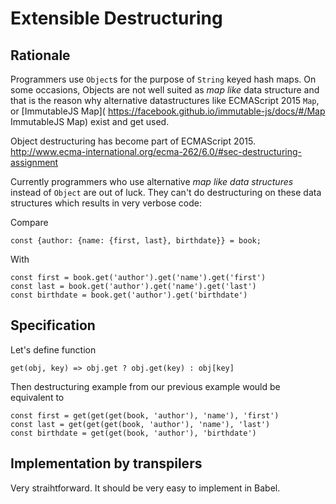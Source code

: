 # Extensible Destructuring

## Rationale


Programmers use `Object`s for the purpose of `String` keyed hash maps. On some
occasions, Objects are not well suited as *map like* data structure and that is
the reason why alternative datastructures like ECMAScript 2015 `Map`, or
[ImmutableJS Map]( https://facebook.github.io/immutable-js/docs/#/Map
ImmutableJS Map) exist and get used.

Object destructuring has become part of ECMAScript 2015. 
http://www.ecma-international.org/ecma-262/6.0/#sec-destructuring-assignment

Currently programmers who use alternative *map like data structures* instead of
`Object` are out of luck. They can't do destructuring on these data structures
which results in very verbose code:

Compare

```es6
const {author: {name: {first, last}, birthdate}} = book;
```

With
```es6
const first = book.get('author').get('name').get('first')
const last = book.get('author').get('name').get('last')
const birthdate = book.get('author').get('birthdate')
```

## Specification

Let's define function

```es6
get(obj, key) => obj.get ? obj.get(key) : obj[key]
```

Then destructuring example from our previous example would be equivalent to

```es6
const first = get(get(get(book, 'author'), 'name'), 'first')
const last = get(get(get(book, 'author'), 'name'), 'last')
const birthdate = get(get(book, 'author'), 'birthdate')
```

## Implementation by transpilers
Very straihtforward. It should be very easy to implement in Babel.
